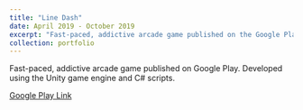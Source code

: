 ```yaml
---
title: "Line Dash"
date: April 2019 - October 2019
excerpt: "Fast-paced, addictive arcade game published on the Google Play store.<br/><img src='/images/project_icons/line_dash_icon.png' width='500'>"
collection: portfolio
---
```

Fast-paced, addictive arcade game published on Google Play. Developed using the Unity game engine and C# scripts. 

[Google Play Link](https://play.google.com/store/apps/details?id=com.goldmunkey.dodger)
